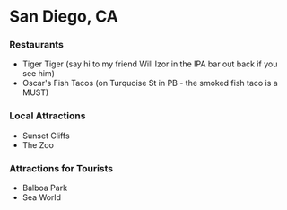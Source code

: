 # San Diego, CA

### Restaurants
- Tiger Tiger (say hi to my friend Will Izor in the IPA bar out back if you see him)
- Oscar's Fish Tacos (on Turquoise St in PB - the smoked fish taco is a MUST)

### Local Attractions
- Sunset Cliffs
- The Zoo

### Attractions for Tourists
- Balboa Park
- Sea World
